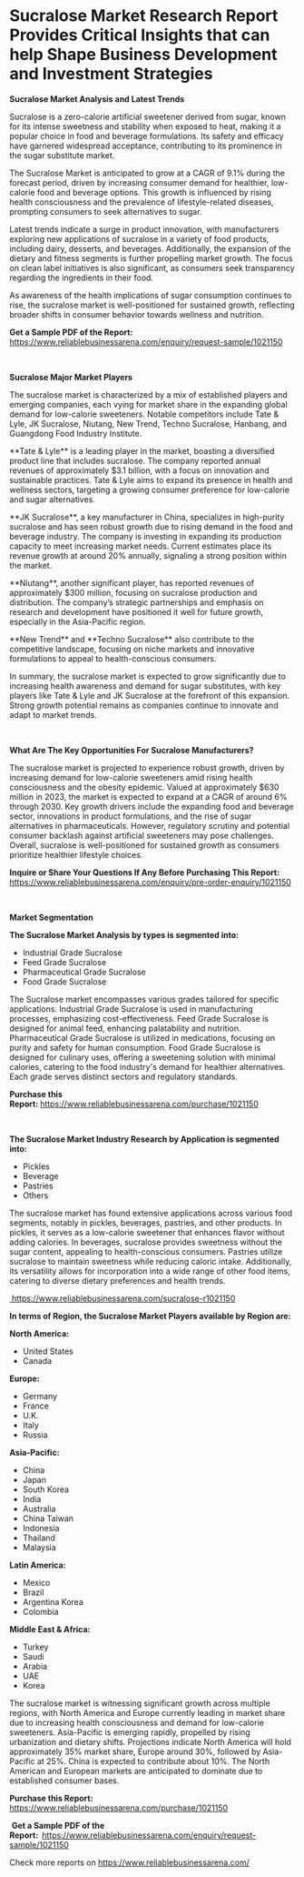 <p><h1>Sucralose Market Research Report Provides Critical Insights that can help Shape Business Development and Investment Strategies</h1></p><p><strong>Sucralose Market Analysis and Latest Trends</strong></p>
<p><p>Sucralose is a zero-calorie artificial sweetener derived from sugar, known for its intense sweetness and stability when exposed to heat, making it a popular choice in food and beverage formulations. Its safety and efficacy have garnered widespread acceptance, contributing to its prominence in the sugar substitute market.</p><p>The Sucralose Market is anticipated to grow at a CAGR of 9.1% during the forecast period, driven by increasing consumer demand for healthier, low-calorie food and beverage options. This growth is influenced by rising health consciousness and the prevalence of lifestyle-related diseases, prompting consumers to seek alternatives to sugar. </p><p>Latest trends indicate a surge in product innovation, with manufacturers exploring new applications of sucralose in a variety of food products, including dairy, desserts, and beverages. Additionally, the expansion of the dietary and fitness segments is further propelling market growth. The focus on clean label initiatives is also significant, as consumers seek transparency regarding the ingredients in their food. </p><p>As awareness of the health implications of sugar consumption continues to rise, the sucralose market is well-positioned for sustained growth, reflecting broader shifts in consumer behavior towards wellness and nutrition.</p></p>
<p><strong>Get a Sample PDF of the Report:&nbsp;</strong> <a href="https://www.reliablebusinessarena.com/enquiry/request-sample/1021150?utm_campaign=2959&utm_medium=2&utm_source=Github&utm_content=ia&utm_term=02042025&utm_id=sucralose">https://www.reliablebusinessarena.com/enquiry/request-sample/1021150</a></p>
<p>&nbsp;</p>
<p><strong>Sucralose Major Market Players</strong></p>
<p><p>The sucralose market is characterized by a mix of established players and emerging companies, each vying for market share in the expanding global demand for low-calorie sweeteners. Notable competitors include Tate & Lyle, JK Sucralose, Niutang, New Trend, Techno Sucralose, Hanbang, and Guangdong Food Industry Institute.</p><p>**Tate & Lyle** is a leading player in the market, boasting a diversified product line that includes sucralose. The company reported annual revenues of approximately $3.1 billion, with a focus on innovation and sustainable practices. Tate & Lyle aims to expand its presence in health and wellness sectors, targeting a growing consumer preference for low-calorie and sugar alternatives.</p><p>**JK Sucralose**, a key manufacturer in China, specializes in high-purity sucralose and has seen robust growth due to rising demand in the food and beverage industry. The company is investing in expanding its production capacity to meet increasing market needs. Current estimates place its revenue growth at around 20% annually, signaling a strong position within the market.</p><p>**Niutang**, another significant player, has reported revenues of approximately $300 million, focusing on sucralose production and distribution. The company’s strategic partnerships and emphasis on research and development have positioned it well for future growth, especially in the Asia-Pacific region.</p><p>**New Trend** and **Techno Sucralose** also contribute to the competitive landscape, focusing on niche markets and innovative formulations to appeal to health-conscious consumers. </p><p>In summary, the sucralose market is expected to grow significantly due to increasing health awareness and demand for sugar substitutes, with key players like Tate & Lyle and JK Sucralose at the forefront of this expansion. Strong growth potential remains as companies continue to innovate and adapt to market trends.</p></p>
<p>&nbsp;</p>
<p><strong>What Are The Key Opportunities For Sucralose Manufacturers?</strong></p>
<p><p>The sucralose market is projected to experience robust growth, driven by increasing demand for low-calorie sweeteners amid rising health consciousness and the obesity epidemic. Valued at approximately $630 million in 2023, the market is expected to expand at a CAGR of around 6% through 2030. Key growth drivers include the expanding food and beverage sector, innovations in product formulations, and the rise of sugar alternatives in pharmaceuticals. However, regulatory scrutiny and potential consumer backlash against artificial sweeteners may pose challenges. Overall, sucralose is well-positioned for sustained growth as consumers prioritize healthier lifestyle choices.</p></p>
<p><strong>Inquire or Share Your Questions If Any Before Purchasing This Report:</strong> <a href="https://www.reliablebusinessarena.com/enquiry/pre-order-enquiry/1021150?utm_campaign=2959&utm_medium=2&utm_source=Github&utm_content=ia&utm_term=02042025&utm_id=sucralose">https://www.reliablebusinessarena.com/enquiry/pre-order-enquiry/1021150</a></p>
<p>&nbsp;</p>
<p><strong>Market Segmentation</strong></p>
<p><strong>The Sucralose Market Analysis by types is segmented into:</strong></p>
<p><ul><li>Industrial Grade Sucralose</li><li>Feed Grade Sucralose</li><li>Pharmaceutical Grade Sucralose</li><li>Food Grade Sucralose</li></ul></p>
<p><p>The Sucralose market encompasses various grades tailored for specific applications. Industrial Grade Sucralose is used in manufacturing processes, emphasizing cost-effectiveness. Feed Grade Sucralose is designed for animal feed, enhancing palatability and nutrition. Pharmaceutical Grade Sucralose is utilized in medications, focusing on purity and safety for human consumption. Food Grade Sucralose is designed for culinary uses, offering a sweetening solution with minimal calories, catering to the food industry's demand for healthier alternatives. Each grade serves distinct sectors and regulatory standards.</p></p>
<p><strong>Purchase this Report:&nbsp;</strong><a href="https://www.reliablebusinessarena.com/purchase/1021150?utm_campaign=2959&utm_medium=2&utm_source=Github&utm_content=ia&utm_term=02042025&utm_id=sucralose">https://www.reliablebusinessarena.com/purchase/1021150</a></p>
<p>&nbsp;</p>
<p><strong>The Sucralose Market Industry Research by Application is segmented into:</strong></p>
<p><ul><li>Pickles</li><li>Beverage</li><li>Pastries</li><li>Others</li></ul></p>
<p><p>The sucralose market has found extensive applications across various food segments, notably in pickles, beverages, pastries, and other products. In pickles, it serves as a low-calorie sweetener that enhances flavor without adding calories. In beverages, sucralose provides sweetness without the sugar content, appealing to health-conscious consumers. Pastries utilize sucralose to maintain sweetness while reducing caloric intake. Additionally, its versatility allows for incorporation into a wide range of other food items, catering to diverse dietary preferences and health trends.</p></p>
<p><a href="https://www.reliablebusinessarena.com/sucralose-r1021150?utm_campaign=2959&utm_medium=2&utm_source=Github&utm_content=ia&utm_term=02042025&utm_id=sucralose">&nbsp;https://www.reliablebusinessarena.com/sucralose-r1021150</a></p>
<p><strong>In terms of Region, the Sucralose Market Players available by Region are:</strong></p>
<p>
    <p> <strong> North America: </strong>
        <ul>
            <li>United States</li>
            <li>Canada</li>
        </ul>
        </p> 
    <p> <strong> Europe: </strong>
        <ul>
            <li>Germany</li>
            <li>France</li>
            <li>U.K.</li>
            <li>Italy</li>
            <li>Russia</li>
        </ul>
        </p> 
    <p> <strong> Asia-Pacific: </strong>
        <ul>
            <li>China</li>
            <li>Japan</li>
            <li>South Korea</li>
            <li>India</li>
            <li>Australia</li>
            <li>China Taiwan</li>
            <li>Indonesia</li>
            <li>Thailand</li>
            <li>Malaysia</li>
        </ul>
        </p> 
    <p> <strong> Latin America: </strong>
        <ul>
            <li>Mexico</li>
            <li>Brazil</li>
            <li>Argentina Korea</li>
            <li>Colombia</li>
        </ul>
        </p> 
    <p> <strong> Middle East & Africa: </strong>
        <ul>
            <li>Turkey</li>
            <li>Saudi</li>
            <li>Arabia</li>
            <li>UAE</li>
            <li>Korea</li>
        </ul>
    </p>
    </p>
<p><p>The sucralose market is witnessing significant growth across multiple regions, with North America and Europe currently leading in market share due to increasing health consciousness and demand for low-calorie sweeteners. Asia-Pacific is emerging rapidly, propelled by rising urbanization and dietary shifts. Projections indicate North America will hold approximately 35% market share, Europe around 30%, followed by Asia-Pacific at 25%. China is expected to contribute about 10%. The North American and European markets are anticipated to dominate due to established consumer bases.</p></p>
<p><strong>Purchase this Report: </strong><a href="https://www.reliablebusinessarena.com/purchase/1021150?utm_campaign=2959&utm_medium=2&utm_source=Github&utm_content=ia&utm_term=02042025&utm_id=sucralose">https://www.reliablebusinessarena.com/purchase/1021150</a></p>
<p>&nbsp;<strong>Get a Sample PDF of the Report:&nbsp;&nbsp;</strong><a href="https://www.reliablebusinessarena.com/enquiry/request-sample/1021150?utm_campaign=2959&utm_medium=2&utm_source=Github&utm_content=ia&utm_term=02042025&utm_id=sucralose">https://www.reliablebusinessarena.com/enquiry/request-sample/1021150</a></p>
<p><strong></strong></p>
<p>Check more reports on <a href="https://www.reliablebusinessarena.com/?utm_campaign=2959&utm_medium=2&utm_source=Github&utm_content=ia&utm_term=02042025&utm_id=sucralose">https://www.reliablebusinessarena.com/</a></p>
